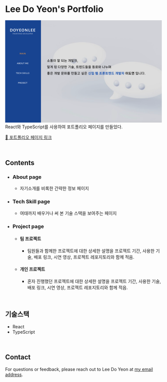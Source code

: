 # Lee Do Yeon's Portfolio

<img  src="src/assets/images/portfolioImage.png">

<br>
React와 TypeScript를 사용하여 포트폴리오 페이지를 만들었다.

[🔗 포트폴리오 페이지 링크]("https://leedoyeon-portfolio.vercel.app")

<br>

## Contents

- ### About page
  - 자기소개를 비록한 간략한 정보 페이지
- ### Tech Skill page
  - 여태까지 배우거나 써 본 기술 스택을 보여주는 페이지
- ### Project page
  - #### 팀 프로젝트
    - 팀원들과 함께한 프로젝트에 대한 상세한 설명을 프로젝트 기간, 사용한 기술, 배포 링크, 시연 영상, 프로젝트 레포지토리와 함께 적음.
  - #### 개인 프로젝트
    - 혼자 진행했던 프로젝트에 대한 상세한 설명을 프로젝트 기간, 사용한 기술, 배포 링크, 시연 영상, 프로젝트 레포지토리와 함께 적음.

<br>

## 기술스택

- React
- TypeScript

<br>

## Contact

For questions or feedback, please reach out to Lee Do Yeon at [my email address](dlehdus1433@gmail.com).
